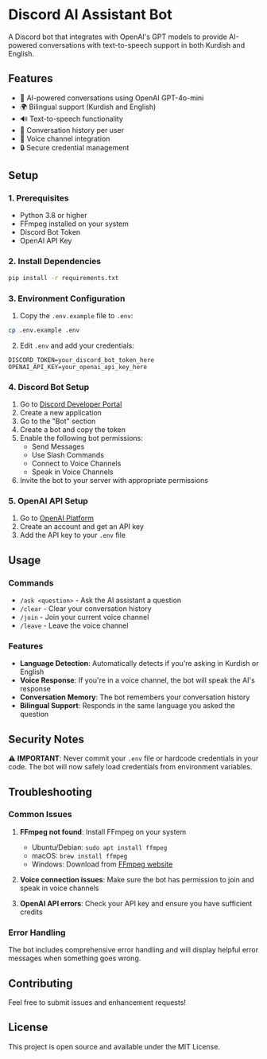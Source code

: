 # Discord AI Assistant Bot

A Discord bot that integrates with OpenAI's GPT models to provide AI-powered conversations with text-to-speech support in both Kurdish and English.

## Features

- 🤖 AI-powered conversations using OpenAI GPT-4o-mini
- 🌍 Bilingual support (Kurdish and English)
- 🔊 Text-to-speech functionality
- 💬 Conversation history per user
- 🎵 Voice channel integration
- 🔒 Secure credential management

## Setup

### 1. Prerequisites

- Python 3.8 or higher
- FFmpeg installed on your system
- Discord Bot Token
- OpenAI API Key

### 2. Install Dependencies

```bash
pip install -r requirements.txt
```

### 3. Environment Configuration

1. Copy the `.env.example` file to `.env`:
```bash
cp .env.example .env
```

2. Edit `.env` and add your credentials:
```env
DISCORD_TOKEN=your_discord_bot_token_here
OPENAI_API_KEY=your_openai_api_key_here
```

### 4. Discord Bot Setup

1. Go to [Discord Developer Portal](https://discord.com/developers/applications)
2. Create a new application
3. Go to the "Bot" section
4. Create a bot and copy the token
5. Enable the following bot permissions:
   - Send Messages
   - Use Slash Commands
   - Connect to Voice Channels
   - Speak in Voice Channels
6. Invite the bot to your server with appropriate permissions

### 5. OpenAI API Setup

1. Go to [OpenAI Platform](https://platform.openai.com/)
2. Create an account and get an API key
3. Add the API key to your `.env` file

## Usage

### Commands

- `/ask <question>` - Ask the AI assistant a question
- `/clear` - Clear your conversation history
- `/join` - Join your current voice channel
- `/leave` - Leave the voice channel

### Features

- **Language Detection**: Automatically detects if you're asking in Kurdish or English
- **Voice Response**: If you're in a voice channel, the bot will speak the AI's response
- **Conversation Memory**: The bot remembers your conversation history
- **Bilingual Support**: Responds in the same language you asked the question

## Security Notes

⚠️ **IMPORTANT**: Never commit your `.env` file or hardcode credentials in your code. The bot will now safely load credentials from environment variables.

## Troubleshooting

### Common Issues

1. **FFmpeg not found**: Install FFmpeg on your system
   - Ubuntu/Debian: `sudo apt install ffmpeg`
   - macOS: `brew install ffmpeg`
   - Windows: Download from [FFmpeg website](https://ffmpeg.org/download.html)

2. **Voice connection issues**: Make sure the bot has permission to join and speak in voice channels

3. **OpenAI API errors**: Check your API key and ensure you have sufficient credits

### Error Handling

The bot includes comprehensive error handling and will display helpful error messages when something goes wrong.

## Contributing

Feel free to submit issues and enhancement requests!

## License

This project is open source and available under the MIT License.
